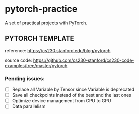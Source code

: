 # pytorch-practice

A set of practical projects with PyTorch.

## PYTORCH TEMPLATE

reference: https://cs230.stanford.edu/blog/pytorch

source code: https://github.com/cs230-stanford/cs230-code-examples/tree/master/pytorch

### Pending issues:

- [ ] Replace all Variable by Tensor since Variable is deprecated
- [ ] Save all checkpoints instead of the best and the last ones 
- [ ] Optimize device management from CPU to GPU
- [ ] Data parallelism
